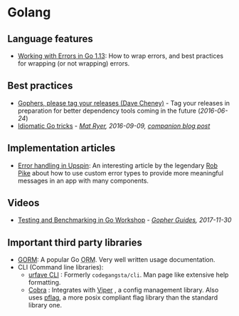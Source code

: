 # Golang

## Language features

- [Working with Errors in Go 1.13](https://blog.golang.org/go1.13-errors): How to wrap errors, and best practices for wrapping (or not wrapping) errors.

## Best practices

- [Gophers, please tag your releases (Dave Cheney)](http://dave.cheney.net/2016/06/24/gophers-please-tag-your-releases) - Tag your releases in preparation for better dependency tools coming in the future (_2016-06-24_)
- [Idiomatic Go tricks](https://www.youtube.com/watch?v=yeetIgNeIkc) <span class="fa fa-youtube fa-lg" aria-hidden="true"></span> - _[Mat Ryer](https://medium.com/@matryer/),  2016-09-09, [companion blog post](https://medium.com/@matryer/line-of-sight-in-code-186dd7cdea88)_

## Implementation articles

- [Error handling in Upspin](https://commandcenter.blogspot.com/2017/12/error-handling-in-upspin.html): An interesting article by the legendary [Rob Pike](https://research.google.com/pubs/r.html) about how to use custom error types to provide more meaningful messages in an app with many components.

## Videos

- [Testing and Benchmarking in Go Workshop](https://www.youtube.com/watch?v=ZeAkcs5g41k) <span class="fa fa-youtube fa-lg" aria-hidden="true"></span> - _[Gopher Guides], 2017-11-30_


[gopher guides]: https://www.gopherguides.com/

## Important third party libraries

- [GORM](http://jinzhu.me/gorm/): A popular Go <abbr title="Object-relational mapping">ORM</abbr>. Very well written usage documentation.
- CLI (Command line libraries):
    + [urfave CLI](https://github.com/urfave/cli) <span class="fa fa-github" aria-hidden="true"></span>: Formerly `codegangsta/cli`. Man page like extensive help formatting.
    + [Cobra](https://github.com/spf13/cobra) <span class="fa fa-github" aria-hidden="true"></span>: Integrates with [Viper](https://github.com/spf13/viper) <span class="fa fa-github " aria-hidden="true"></span>, a config management library. Also uses [pflag](https://github.com/spf13/pflag), a more posix compliant flag library than the standard library one.
